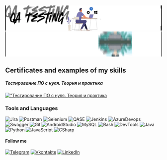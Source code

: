 ![Header](https://github.com/Makisim-test/Makisim-test/blob/main/VID_20240703_130950.gif)
![ican](https://github.com/Makisim-test/Makisim-test/blob/main/VID_20240703_003413.gif)
## Certificates and examples of my skills
##### Тестирование ПО с нуля. Теория и практика
[!["Тестирование ПО с нуля. Теория и практика](https://img.shields.io/badge/-сертификат-000000?style=for-the-badge&logo=&logoColor=0000CD)](https://stepik.org/certificate/d76178c7abc83d867ae262f53f6a01a4393bfd37.pdf)
### Tools and Languages
![Jira](https://img.shields.io/badge/-Jira-000000?style=for-the-badge&logo=Jira&logoColor=0000CD)
![Postman](https://img.shields.io/badge/-Postman-000000?style=for-the-badge&logo=Postman&logoColor=FF4500)
![Selenium](https://img.shields.io/badge/-Selenium-000000?style=for-the-badge&logo=Selenium&logoColor=228B22)
![QASE](https://img.shields.io/badge/-QASE-000000?style=for-the-badge&logo=QASE&logoColor=8B008B)
![Jenkins](https://img.shields.io/badge/-Jenkins-000000?style=for-the-badge&logo=Jenkins&logoColor=F0E68C)
![AzureDevops](https://img.shields.io/badge/-AzureDevops-000000?style=for-the-badge&logo=AzureDevops&logoColor=4169E1)
![Swagger](https://img.shields.io/badge/-Swagger-000000?style=for-the-badge&logo=Swagger&logoColor=228B22)
![Git](https://img.shields.io/badge/-Git-000000?style=for-the-badge&logo=Git&logoColor=FF6347)
![AndroidStudio](https://img.shields.io/badge/-AndroidStudio-000000?style=for-the-badge&logo=AndroidStudio&logoColor=00FF7F)
![MySQL](https://img.shields.io/badge/-MySQL-000000?style=for-the-badge&logo=MySQL&logoColor=1E90FF)
![Bash](https://img.shields.io/badge/-Bash-000000?style=for-the-badge&logo=BASH&logoColor=2F4F4F)
![DevTools](https://img.shields.io/badge/-DevTools-000000?style=for-the-badge&logo=ChromeDevTools&logoColor=0000CD)
![Java](https://img.shields.io/badge/-Java-000000?style=for-the-badge&logo=JAVA&logoColor=0000CD)
![Python](https://img.shields.io/badge/-Python-000000?style=for-the-badge&logo=Python&logoColor=0000FF)
![JavaScript](https://img.shields.io/badge/-JavaScript-000000?style=for-the-badge&logo=JavaScript&logoColor=FFFF00)
![CSharp](https://img.shields.io/badge/-CSharp-000000?style=for-the-badge&logo=CSharp&logoColor=800080)
#### Follow me
[![Telegram](https://img.shields.io/badge/-Telegram-000000?style=for-the-badge&logo=Telegram&logoColor=00BFFF)](https://t.me/Maxim0i)
[![Vkontakte](https://img.shields.io/badge/-Vkontakte-000000?style=for-the-badge&logo=VK&logoColor=1E90FF)](https://vk.com/faq18366)
[![LinkedIn](https://img.shields.io/badge/-LinkedIn-000000?style=for-the-badge&logo=LinkedIn&logoColor=4169E1)](https://www.linkedin.com/me?trk=p_mwlite_feed-secondary_nav)
